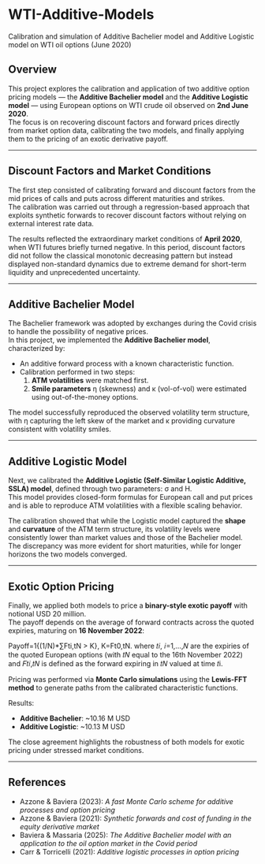 # WTI-Additive-Models
Calibration and simulation of Additive Bachelier model and Additive Logistic model on WTI oil options (June 2020)

## Overview
This project explores the calibration and application of two additive option pricing models — the **Additive Bachelier model** and the **Additive Logistic model** — using European options on WTI crude oil observed on **2nd June 2020**.  
The focus is on recovering discount factors and forward prices directly from market option data, calibrating the two models, and finally applying them to the pricing of an exotic derivative payoff.

---

## Discount Factors and Market Conditions
The first step consisted of calibrating forward and discount factors from the mid prices of calls and puts across different maturities and strikes.  
The calibration was carried out through a regression-based approach that exploits synthetic forwards to recover discount factors without relying on external interest rate data.  

The results reflected the extraordinary market conditions of **April 2020**, when WTI futures briefly turned negative. In this period, discount factors did not follow the classical monotonic decreasing pattern but instead displayed non-standard dynamics due to extreme demand for short-term liquidity and unprecedented uncertainty.

---

## Additive Bachelier Model
The Bachelier framework was adopted by exchanges during the Covid crisis to handle the possibility of negative prices.  
In this project, we implemented the **Additive Bachelier model**, characterized by:
- An additive forward process with a known characteristic function.
- Calibration performed in two steps:
  1. **ATM volatilities** were matched first.
  2. **Smile parameters** η (skewness) and κ (vol-of-vol) were estimated using out-of-the-money options.

The model successfully reproduced the observed volatility term structure, with η capturing the left skew of the market and κ providing curvature consistent with volatility smiles.  

---

## Additive Logistic Model
Next, we calibrated the **Additive Logistic (Self-Similar Logistic Additive, SSLA) model**, defined through two parameters: σ and H.  
This model provides closed-form formulas for European call and put prices and is able to reproduce ATM volatilities with a flexible scaling behavior.  

The calibration showed that while the Logistic model captured the **shape** and **curvature** of the ATM term structure, its volatility levels were consistently lower than market values and those of the Bachelier model. The discrepancy was more evident for short maturities, while for longer horizons the two models converged.

---

## Exotic Option Pricing
Finally, we applied both models to price a **binary-style exotic payoff** with notional USD 20 million.  
The payoff depends on the average of forward contracts across the quoted expiries, maturing on **16 November 2022**:

Payoff=1{(1/N​)*∑Fti​,tN​​ > K}​,  K=Ft0​,tN​​.
where 𝑡𝑖, 𝑖=1,…,𝑁 are the expiries of the quoted European options (with 𝑡𝑁 equal to the 16th November 2022) and 𝐹𝑡𝑖,𝑡𝑁 is defined as the forward expiring in 𝑡𝑁 valued at time 𝑡i.

Pricing was performed via **Monte Carlo simulations** using the **Lewis-FFT method** to generate paths from the calibrated characteristic functions.  

Results:
- **Additive Bachelier**: ~10.16 M USD  
- **Additive Logistic**: ~10.13 M USD  

The close agreement highlights the robustness of both models for exotic pricing under stressed market conditions.

---

## References
- Azzone & Baviera (2023): *A fast Monte Carlo scheme for additive processes and option pricing*  
- Azzone & Baviera (2021): *Synthetic forwards and cost of funding in the equity derivative market*  
- Baviera & Massaria (2025): *The Additive Bachelier model with an application to the oil option market in the Covid period*  
- Carr & Torricelli (2021): *Additive logistic processes in option pricing* 
